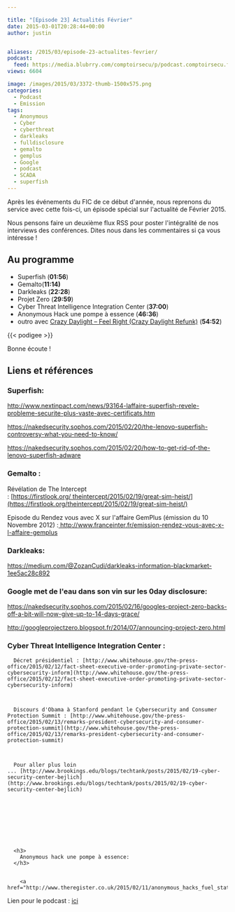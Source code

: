 ```yaml
---

title: "[Episode 23] Actualités Février"
date: 2015-03-01T20:28:44+00:00
author: justin


aliases: /2015/03/episode-23-actualites-fevrier/
podcast:
  feed: https://media.blubrry.com/comptoirsecu/p/podcast.comptoirsecu.fr/CSEC.EP23.2015-03-01.ACTU_FEV2015.mp3
views: 6604

image: /images/2015/03/3372-thumb-1500x575.png
categories:
  - Podcast
  - Emission
tags:
  - Anonymous
  - Cyber
  - cyberthreat
  - darkleaks
  - fulldisclosure
  - gemalto
  - gemplus
  - Google
  - podcast
  - SCADA
  - superfish
---
```



Après les événements du FIC de ce début d'année, nous reprenons du service avec cette fois-ci, un épisode spécial sur l'actualité de Février 2015.

Nous pensons faire un deuxième flux RSS pour poster l'intégralité de nos interviews des conférences. Dites nous dans les commentaires si ça vous intéresse !

## Au programme

  * Superfish (**01:56**)
  * Gemalto(**11:14)**
  * Darkleaks (**22:28**)
  * Projet Zero (**29:59**)
  * Cyber Threat Intelligence Integration Center (**37:00**)
  * Anonymous Hack une pompe à essence (**46:36**)
  * outro avec [Crazy Daylight – Feel Right (Crazy Daylight Refunk)](https://soundcloud.com/crazy-daylight/feel-right-crazy-daylight-refunkdl-it-like-it-aint-no-thang) (**54:52**)





  {{< podigee >}}




Bonne écoute !

## Liens et références

### Superfish:


  <a href="http://www.nextinpact.com/news/93164-laffaire-superfish-revele-probleme-securite-plus-vaste-avec-certificats.htm">http://www.nextinpact.com/news/93164-laffaire-superfish-revele-probleme-securite-plus-vaste-avec-certificats.htm</a>



  <a href="https://nakedsecurity.sophos.com/2015/02/20/the-lenovo-superfish-controversy-what-you-need-to-know/">https://nakedsecurity.sophos.com/2015/02/20/the-lenovo-superfish-controversy-what-you-need-to-know/</a>



  <a href="https://nakedsecurity.sophos.com/2015/02/20/how-to-get-rid-of-the-lenovo-superfish-adware">https://nakedsecurity.sophos.com/2015/02/20/how-to-get-rid-of-the-lenovo-superfish-adware</a>


### Gemalto :


  Révélation de The Intercept : [https://firstlook.org/ theintercept/2015/02/19/great-sim-heist/](https://firstlook.org/theintercept/2015/02/19/great-sim-heist/)



  Episode du Rendez vous avec X sur l'affaire GemPlus (émission du 10 Novembre 2012) :<a href="%20http://www.franceinter.fr/emission-rendez-vous-avec-x-l-affaire-gemplus"> http://www.franceinter.fr/emission-rendez-vous-avec-x-l-affaire-gemplus</a>


### Darkleaks:

<https://medium.com/@ZozanCudi/darkleaks-information-blackmarket-1ee5ac28c892>

### Google met de l'eau dans son vin sur les 0day disclosure:


  <a href="https://nakedsecurity.sophos.com/2015/02/16/googles-project-zero-backs-off-a-bit-will-now-give-up-to-14-days-grace/">https://nakedsecurity.sophos.com/2015/02/16/googles-project-zero-backs-off-a-bit-will-now-give-up-to-14-days-grace/</a>



  <a href="http://googleprojectzero.blogspot.fr/2014/07/announcing-project-zero.html">http://googleprojectzero.blogspot.fr/2014/07/announcing-project-zero.html</a>






  <h3>
    Cyber Threat Intelligence Integration Center :
  </h3>



      Décret présidentiel : [http://www.whitehouse.gov/the-press-office/2015/02/12/fact-sheet-executive-order-promoting-private-sector-cybersecurity-inform](http://www.whitehouse.gov/the-press-office/2015/02/12/fact-sheet-executive-order-promoting-private-sector-cybersecurity-inform)



      Discours d'Obama à Stanford pendant le Cybersecurity and Consumer Protection Summit : [http://www.whitehouse.gov/the-press-office/2015/02/13/remarks-president-cybersecurity-and-consumer-protection-summit](http://www.whitehouse.gov/the-press-office/2015/02/13/remarks-president-cybersecurity-and-consumer-protection-summit)



      Pour aller plus loin ... [http://www.brookings.edu/blogs/techtank/posts/2015/02/19-cyber-security-center-bejlich](http://www.brookings.edu/blogs/techtank/posts/2015/02/19-cyber-security-center-bejlich)









      <h3>
        Anonymous hack une pompe à essence:
      </h3>


        <a href="http://www.theregister.co.uk/2015/02/11/anonymous_hacks_fuel_station_monitoring_system/">http://www.theregister.co.uk/2015/02/11/anonymous_hacks_fuel_station_monitoring_system/</a>





Lien pour le podcast : [ici](https://media.blubrry.com/comptoirsecu/p/podcast.comptoirsecu.fr/CSEC.EP23.2015-03-01.ACTU_FEV2015.mp3)
